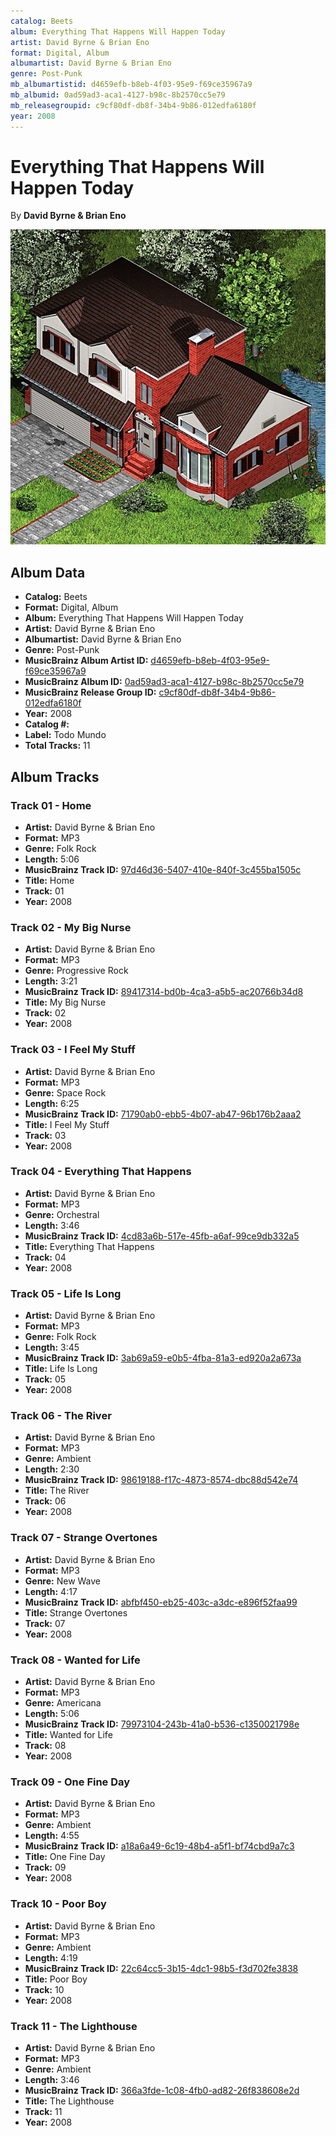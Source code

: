 ```yaml
---
catalog: Beets
album: Everything That Happens Will Happen Today
artist: David Byrne & Brian Eno
format: Digital, Album
albumartist: David Byrne & Brian Eno
genre: Post-Punk
mb_albumartistid: d4659efb-b8eb-4f03-95e9-f69ce35967a9
mb_albumid: 0ad59ad3-aca1-4127-b98c-8b2570cc5e79
mb_releasegroupid: c9cf80df-db8f-34b4-9b86-012edfa6180f
year: 2008
---
```


# Everything That Happens Will Happen Today

By **David Byrne & Brian Eno**

![](../../assets/beetscovers/David_Byrne_and_Brian_Eno-Everything_That_Happens_Will_Happen_Today.jpg)

## Album Data

- **Catalog:** Beets
- **Format:** Digital, Album
- **Album:** Everything That Happens Will Happen Today
- **Artist:** David Byrne & Brian Eno
- **Albumartist:** David Byrne & Brian Eno
- **Genre:** Post-Punk
- **MusicBrainz Album Artist ID:** [d4659efb-b8eb-4f03-95e9-f69ce35967a9](https://musicbrainz.org/artist/d4659efb-b8eb-4f03-95e9-f69ce35967a9)
- **MusicBrainz Album ID:** [0ad59ad3-aca1-4127-b98c-8b2570cc5e79](https://musicbrainz.org/release/0ad59ad3-aca1-4127-b98c-8b2570cc5e79)
- **MusicBrainz Release Group ID:** [c9cf80df-db8f-34b4-9b86-012edfa6180f](https://musicbrainz.org/release-group/c9cf80df-db8f-34b4-9b86-012edfa6180f)
- **Year:** 2008
- **Catalog #:** 
- **Label:** Todo Mundo
- **Total Tracks:** 11

## Album Tracks

### Track 01 - Home

- **Artist:** David Byrne & Brian Eno
- **Format:** MP3
- **Genre:** Folk Rock
- **Length:** 5:06
- **MusicBrainz Track ID:** [97d46d36-5407-410e-840f-3c455ba1505c](https://musicbrainz.org/recording/97d46d36-5407-410e-840f-3c455ba1505c)
- **Title:** Home
- **Track:** 01
- **Year:** 2008

### Track 02 - My Big Nurse

- **Artist:** David Byrne & Brian Eno
- **Format:** MP3
- **Genre:** Progressive Rock
- **Length:** 3:21
- **MusicBrainz Track ID:** [89417314-bd0b-4ca3-a5b5-ac20766b34d8](https://musicbrainz.org/recording/89417314-bd0b-4ca3-a5b5-ac20766b34d8)
- **Title:** My Big Nurse
- **Track:** 02
- **Year:** 2008

### Track 03 - I Feel My Stuff

- **Artist:** David Byrne & Brian Eno
- **Format:** MP3
- **Genre:** Space Rock
- **Length:** 6:25
- **MusicBrainz Track ID:** [71790ab0-ebb5-4b07-ab47-96b176b2aaa2](https://musicbrainz.org/recording/71790ab0-ebb5-4b07-ab47-96b176b2aaa2)
- **Title:** I Feel My Stuff
- **Track:** 03
- **Year:** 2008

### Track 04 - Everything That Happens

- **Artist:** David Byrne & Brian Eno
- **Format:** MP3
- **Genre:** Orchestral
- **Length:** 3:46
- **MusicBrainz Track ID:** [4cd83a6b-517e-45fb-a6af-99ce9db332a5](https://musicbrainz.org/recording/4cd83a6b-517e-45fb-a6af-99ce9db332a5)
- **Title:** Everything That Happens
- **Track:** 04
- **Year:** 2008

### Track 05 - Life Is Long

- **Artist:** David Byrne & Brian Eno
- **Format:** MP3
- **Genre:** Folk Rock
- **Length:** 3:45
- **MusicBrainz Track ID:** [3ab69a59-e0b5-4fba-81a3-ed920a2a673a](https://musicbrainz.org/recording/3ab69a59-e0b5-4fba-81a3-ed920a2a673a)
- **Title:** Life Is Long
- **Track:** 05
- **Year:** 2008

### Track 06 - The River

- **Artist:** David Byrne & Brian Eno
- **Format:** MP3
- **Genre:** Ambient
- **Length:** 2:30
- **MusicBrainz Track ID:** [98619188-f17c-4873-8574-dbc88d542e74](https://musicbrainz.org/recording/98619188-f17c-4873-8574-dbc88d542e74)
- **Title:** The River
- **Track:** 06
- **Year:** 2008

### Track 07 - Strange Overtones

- **Artist:** David Byrne & Brian Eno
- **Format:** MP3
- **Genre:** New Wave
- **Length:** 4:17
- **MusicBrainz Track ID:** [abfbf450-eb25-403c-a3dc-e896f52faa99](https://musicbrainz.org/recording/abfbf450-eb25-403c-a3dc-e896f52faa99)
- **Title:** Strange Overtones
- **Track:** 07
- **Year:** 2008

### Track 08 - Wanted for Life

- **Artist:** David Byrne & Brian Eno
- **Format:** MP3
- **Genre:** Americana
- **Length:** 5:06
- **MusicBrainz Track ID:** [79973104-243b-41a0-b536-c1350021798e](https://musicbrainz.org/recording/79973104-243b-41a0-b536-c1350021798e)
- **Title:** Wanted for Life
- **Track:** 08
- **Year:** 2008

### Track 09 - One Fine Day

- **Artist:** David Byrne & Brian Eno
- **Format:** MP3
- **Genre:** Ambient
- **Length:** 4:55
- **MusicBrainz Track ID:** [a18a6a49-6c19-48b4-a5f1-bf74cbd9a7c3](https://musicbrainz.org/recording/a18a6a49-6c19-48b4-a5f1-bf74cbd9a7c3)
- **Title:** One Fine Day
- **Track:** 09
- **Year:** 2008

### Track 10 - Poor Boy

- **Artist:** David Byrne & Brian Eno
- **Format:** MP3
- **Genre:** Ambient
- **Length:** 4:19
- **MusicBrainz Track ID:** [22c64cc5-3b15-4dc1-98b5-f3d702fe3838](https://musicbrainz.org/recording/22c64cc5-3b15-4dc1-98b5-f3d702fe3838)
- **Title:** Poor Boy
- **Track:** 10
- **Year:** 2008

### Track 11 - The Lighthouse

- **Artist:** David Byrne & Brian Eno
- **Format:** MP3
- **Genre:** Ambient
- **Length:** 3:46
- **MusicBrainz Track ID:** [366a3fde-1c08-4fb0-ad82-26f838608e2d](https://musicbrainz.org/recording/366a3fde-1c08-4fb0-ad82-26f838608e2d)
- **Title:** The Lighthouse
- **Track:** 11
- **Year:** 2008

